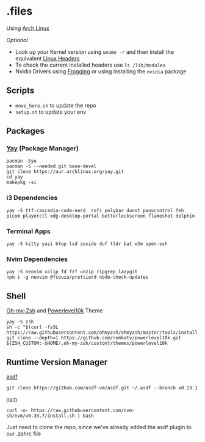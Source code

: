 # .files

Using [Arch Linux](https://archlinux.org/download/)

_Optional_

- Look up your Kernel version using `uname -r` and then install the equivalent [Linux Headers](https://archlinux.org/packages/core/x86_64/linux-headers/)
- To check the current installed headers use `ls /lib/modules`
- Nvidia Drivers using [Frogging](https://github.com/Frogging-Family/nvidia-all) or using installing the `nvidia` package

## Scripts

- `move_here.sh` to update the repo
- `setup.sh` to update your env

## Packages

### [Yay](https://github.com/Jguer/yay) (Package Manager)

    pacman -Syu
    pacman -S --needed git base-devel
    git clone https://aur.archlinux.org/yay.git
    cd yay
    makepkg -si

### i3 Dependencies

    yay -S ttf-cascadia-code-nerd  rofi polybar dunst pauvcontrol feh picom playerctl xdg-desktop-portal betterlockscreen flameshot dolphin

### Terminal Apps

    yay -S kitty yazi btop lsd zoxide duf tldr bat w3m open-ssh

### Nvim Dependencies

    yay -S neovim xclip fd fzf unzip ripgrep lazygit
    npm i -g neovim @fsouza/prettierd node-check-updates

## Shell

[Oh-my-Zsh](https://ohmyz.sh) and [Powerlevel10k](https://github.com/romkatv/powerlevel10k) Theme

    yay -S zsh
    sh -c "$(curl -fsSL https://raw.githubusercontent.com/ohmyzsh/ohmyzsh/master/tools/install.sh)"
    git clone --depth=1 https://github.com/romkatv/powerlevel10k.git ${ZSH_CUSTOM:-$HOME/.oh-my-zsh/custom}/themes/powerlevel10k

## Runtime Version Manager

[asdf](https://asdf-vm.com/)

    git clone https://github.com/asdf-vm/asdf.git ~/.asdf --branch v0.13.1

[nvm](https://github.com/nvm-sh/nvm)

    curl -o- https://raw.githubusercontent.com/nvm-sh/nvm/v0.39.7/install.sh | bash

Just need to clone the repo, since we've already added the asdf plugin to our .zshrc file
